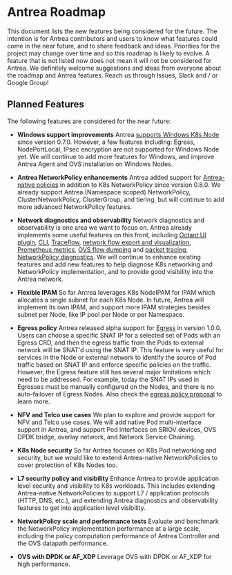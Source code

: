 # Antrea Roadmap

This document lists the new features being considered for the future. The
intention is for Antrea contributors and users to know what features could come
in the near future, and to share feedback and ideas. Priorities for the project
may change over time and so this roadmap is likely to evolve. A feature that is
not listed now does not mean it will not be considered for Antrea. We definitely
welcome suggestions and ideas from everyone about the roadmap and Antrea
features. Reach us through Issues, Slack and / or Google Group!

## Planned Features

The following features are considered for the near future:

* **Windows support improvements**
Antrea [supports Windows K8s Node](windows.md) since version 0.7.0.
However, a few features including: Egress, NodePortLocal, IPsec encryption are
not supported for Windows Node yet. We will continue to add more features for
Windows, and improve Antrea Agent and OVS installation on Windows Nodes.

* **Antrea NetworkPolicy enhancements**
Antrea added support for [Antrea-native policies](antrea-network-policy.md)
in addition to K8s NetworkPolicy since version 0.8.0. We already support
Antrea (Namespace scoped) NetworkPolicy, ClusterNetworkPolicy, ClusterGroup, and
tiering, but will continue to add more advanced NetworkPolicy features.

* **Network diagnostics and observability**
Network diagnostics and observability is one area we want to focus on. Antrea
already implements some useful features on this front, including [Octant UI
plugin](octant-plugin-installation.md), [CLI](antctl.md),
[Traceflow](traceflow-guide.md), [network flow export and visualization](network-flow-visibility.md),
[Prometheus metrics](prometheus-integration.md), [OVS flow dumping](antctl.md#dumping-ovs-flows)
and [packet tracing](antctl.md#ovs-packet-tracing), [NetworkPolicy
diagnostics](antctl.md#networkpolicy-commands). We will continue to
enhance existing features and add new features to help diagnose K8s networking
and NetworkPolicy implementation, and to provide good visibility into the Antrea
network.

* **Flexible IPAM**
So far Antrea leverages K8s NodeIPAM for IPAM which allocates a single subnet
for each K8s Node. In future, Antrea will implement its own IPAM, and support
more IPAM strategies besides subnet per Node, like IP pool per Node or
per Namespace.

* **Egress policy**
Antrea released alpha support for [Egress](feature-gates.md#egress) in
version 1.0.0. Users can choose a specific SNAT IP for a selected set of Pods
with an Egress CRD, and then the egress traffic from the Pods to external
network will be SNAT'd using the SNAT IP. This feature is very useful for
services in the Node or external network to identify the source of Pod traffic
based on SNAT IP and enforce specific policies on the traffic. However, the
Egress feature still has several major limitations which need to be addressed.
For example, today the SNAT IPs used in Egresses must be manually configured on
the Nodes, and there is no auto-failover of Egress Nodes. Also check the
[egress policy proposal](https://github.com/antrea-io/antrea/issues/667) to
learn more.

* **NFV and Telco use cases**
We plan to explore and provide support for NFV and Telco use cases. We will add
native Pod multi-interface support in Antrea, and support Pod interfaces on
SRIOV devices, OVS DPDK bridge, overlay network, and Network Service Chaining.

* **K8s Node security**
So far Antrea focuses on K8s Pod networking and security, but we would like to
extend Antrea-native NetworkPolicies to cover protection of K8s Nodes too.

* **L7 security policy and visibility**
Enhance Antrea to provide application level security and visibility to K8s
workloads. This includes extending Antrea-native NetworkPolicies to support L7 /
application protocols (HTTP, DNS, etc.), and extending Antrea diagnostics and
observability features to get into application level visibility.

* **NetworkPolicy scale and performance tests**
Evaluate and benchmark the NetworkPolicy implementation performance at a large
scale, including the policy computation performance of Antrea Controller and the
OVS datapath performance.

* **OVS with DPDK or AF_XDP**
Leverage OVS with DPDK or AF_XDP for high performance.
